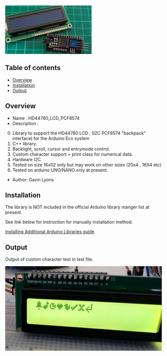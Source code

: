 
![ lcd ](https://github.com/gavinlyonsrepo/pic_16F1619_projects/blob/master/images/LCDPCF.jpg)

Table of contents
---------------------------

  * [Overview](#overview)
  * [Installation](#installation)
  * [Output](#output)

Overview
--------------------
* Name : HD44780_LCD_PCF8574
* Description :

0. Library to support the HD44780 LCD , (I2C PCF8574 "backpack" interface) 
   for the Arduino Eco system
1. C++ library.
2. Backlight, scroll, cursor and entrymode control.
3. Custom character support + print class for numerical data.
4. Hardware I2C 
5. Tested on size 16x02 only but may work on other sizes (20x4 , 16X4 etc)
6. Tested on arduino UNO/NANO only at present.

* Author: Gavin Lyons

Installation
------------------------------

The library is NOT included in the official Arduino library manger list at present.

See link below for instruction for manually installation method.

[Installing Additional Arduino Libraries guide](https://www.arduino.cc/en/Guide/Libraries)

Output
---------------------

Output  of custom character test in test file.

![ pic ](https://github.com/gavinlyonsrepo/HD44780_LCD_RPI/blob/main/extras/image/custom_output.jpg)

